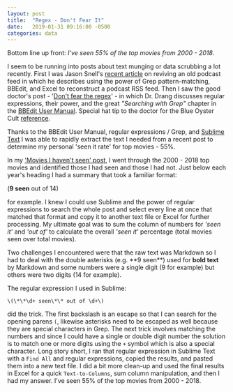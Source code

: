 ```yaml
---
layout: post
title:  "Regex - Don't Fear It"
date:   2019-01-31 09:16:00 -0500
categories: data
---
```


Bottom line up front: _I've seen 55% of the top movies from 2000 - 2018_.

I seem to be running into posts about text munging or data scrubbing a lot recently. First I was Jason Snell's [recent article](https://sixcolors.com/post/2019/01/using-bbedit-and-excel-to-revive-a-dead-podcast-feed/) on reviving an old podcast feed in which he describes using the power of Grep pattern-matching, BBEdit, and Excel to reconstruct a podcast RSS feed. Then I saw the good doctor's post - '[Don't fear the regex](https://leancrew.com/all-this/2019/01/dont-fear-the-regex/)' - in which Dr. Drang discusses regular expressions, their power, and the great _"Searching with Grep"_ chapter in the [BBEdit User Manual](https://s3.amazonaws.com/BBSW-download/BBEdit_12.5.2_User_Manual.pdf#page182). Special hat tip to the doctor for the Blue Oyster Cult [reference](https://itunes.apple.com/us/album/dont-fear-the-reaper/217555955?i=217556132).

Thanks to the BBEdit User Manual, regular expressions / Grep, and [Sublime Text](https://www.sublimetext.com) I was able to rapidly extract the text I needed from a recent post to determine my personal 'seen it rate' for top movies - 55%.

In my ['Movies I haven't seen' post](movies/2019/01/11/popular-movies-i-havent-seen.html), I went through the 2000 - 2018 top movies and identified those I had seen and those I had not. Just below each year's heading I had a summary that took a familiar format:

(**9 seen** out of 14)

for example. I knew I could use Sublime and the power of regular expressions to search the whole post and select every line at once that matched that format and copy it to another text file or Excel for further processing. My ultimate goal was to sum the column of numbers for _'seen it'_ and _'out of'_ to calculate the overall _'seen it'_ percentage (total movies seen over total movies).

Two challenges I encountered were that the raw text was Markdown so I had to deal with the double asterisks (e.g. \*\*9 seen\*\*) used for **bold text** by Markdown and some numbers were a single digit (9 for example) but others were two digits (14 for example).

The regular expression I used in Sublime:

`\(\*\*\d+ seen\*\* out of \d+\)`

did the trick. The first backslash is an escape so that I can search for the opening parens `(`, likewise asterisks need to be escaped as well because they are special characters in Grep. The next trick involves matching the numbers and since I could have a single or double digit number the solution is to match one or more digits using the `+` symbol which is also a special character. Long story short, I ran that regular expression in Sublime Text with a `Find All` and regular expressions, copied the results, and pasted them into a new text file. I did a bit more clean-up and used the final results in Excel for a quick `Text-to-Columns`, sum column manipulation, and then I had my answer. I've seen 55% of the top movies from 2000 - 2018.